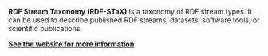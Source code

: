 **RDF Stream Taxonomy (RDF-STaX)** is a taxonomy of RDF stream types. It can be used to describe published RDF streams, datasets, software tools, or scientific publications.

**[See the website for more information](https://w3id.org/stax)**
